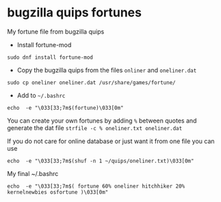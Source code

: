 # bugzilla quips fortunes

My fortune file from bugzilla quips

- Install fortune-mod
~~~
sudo dnf install fortune-mod
~~~

- Copy the bugzilla quips from the files `onliner` and `oneliner.dat`

~~~
sudo cp oneliner oneliner.dat /usr/share/games/fortune/
~~~

- Add to `~/.bashrc`
~~~
echo  -e "\033[33;7m$(fortune)\033[0m"
~~~

You can create your own fortunes by adding `%` between quotes and generate the dat file `strfile -c % oneliner.txt oneliner.dat`

If you do not care for online database or just want it from one file you can use 
~~~
echo  -e "\033[33;7m$(shuf -n 1 ~/quips/oneliner.txt)\033[0m"
~~~

My final ~/.bashrc 
~~~
echo  -e "\033[33;7m$( fortune 60% oneliner hitchhiker 20% kernelnewbies osfortune )\033[0m"
~~~
